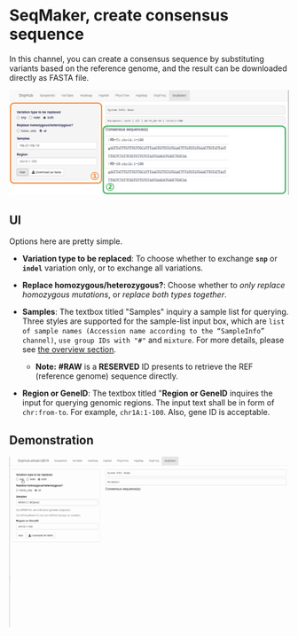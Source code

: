 # SeqMaker, create consensus sequence

In this channel, you can create a consensus sequence by substituting variants based on the reference genome, and the result can be downloaded directly as FASTA file.

![SeqMaker channel](./../img/SeqMaker-1.jpg)

## UI

Options here are pretty simple.

- **Variation type to be replaced**: To choose whether to exchange **`snp`** or **`indel`** variation only, or to exchange all variations.

- **Replace homozygous/heterozygous?**: Choose whether to *only replace homozygous mutations*, or *replace both types together*.

- **Samples**: The textbox titled "Samples" inquiry a sample list for querying. Three styles are supported for the sample-list input box, which are 
`list of sample names (Accession name according to the “SampleInfo” channel)`, `use group IDs with "#"` and `mixture`. For more details, please see [the overview section](/content/Basic_Usage/overview.html).
	- **Note:**  **#RAW** is a **RESERVED** ID presents to retrieve the REF (reference genome) sequence directly.

- **Region or GeneID**: The textbox titled "**Region or GeneID** inquires the input for querying genomic regions. The input text shall be in form of `chr:from-to`. For example, `chr1A:1-100`. Also, gene ID is acceptable.

## Demonstration

![Demonstration of SeqMaker](./../img/SeqMaker-0.gif)